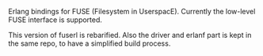 Erlang bindings for FUSE (Filesystem in UserspacE).  Currently the
low-level FUSE interface is supported.

This version of fuserl is rebarified. Also the driver and erlanf
part is kept in the same repo, to have a simplified build process.
